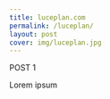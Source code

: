 ```yaml
---
title: luceplan.com
permalink: /luceplan/
layout: post
cover: img/luceplan.jpg
---
```


POST 1

Lorem ipsum
